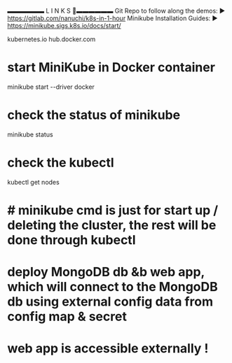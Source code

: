 ▬▬▬▬▬▬  L I N K S  🔗▬▬▬▬▬▬ 
Git Repo to follow along the demos:        ►  https://gitlab.com/nanuchi/k8s-in-1-hour
Minikube Installation Guides:              ►  https://minikube.sigs.k8s.io/docs/start/
 
 kubernetes.io 
 hub.docker.com 

 

# start MiniKube in Docker container
minikube start  --driver docker

# check the status of minikube 
minikube status

# check the kubectl 
kubectl get nodes 

# #  minikube cmd is just for start up / deleting the cluster, the rest will be done through kubectl

# deploy MongoDB db &b web app, which will connect to the MongoDB db using external config data from config map & secret 
# web app is accessible externally ! 
